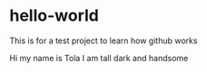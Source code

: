 # hello-world
This is for a test project to learn how github works

Hi my name is Tola I am tall dark and handsome
